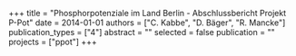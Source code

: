 +++
title = "Phosphorpotenziale im Land Berlin - Abschlussbericht Projekt P-Pot"
date = 2014-01-01
authors = ["C. Kabbe", "D. Bäger", "R. Mancke"]
publication_types = ["4"]
abstract = ""
selected = false
publication = ""
projects = ["ppot"]
+++

